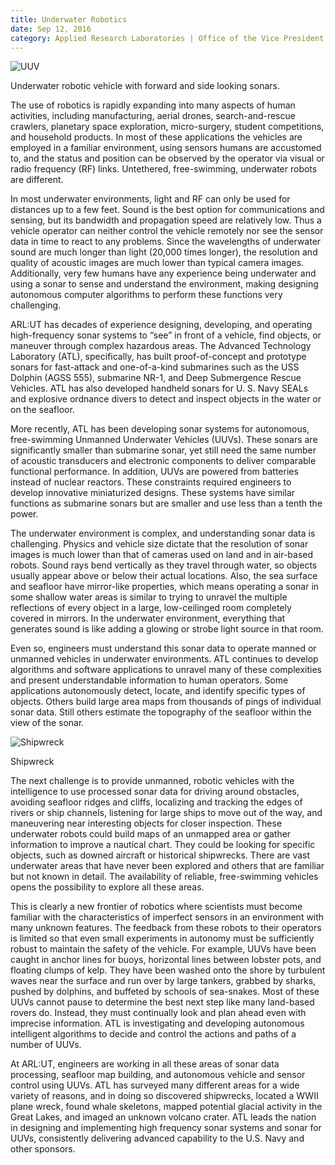 ```yaml
--- 
title: Underwater Robotics
date: Sep 12, 2016
category: Applied Research Laboratories | Office of the Vice President for Research
---
```


![UUV](http://research.utexas.edu/showcase/assets/js/fileman/Uploads/UUV-1.png)

Underwater robotic vehicle with forward and side looking sonars.

The use of robotics is rapidly expanding into many aspects of human activities, including manufacturing, aerial drones, search-and-rescue crawlers, planetary space exploration, micro-surgery, student competitions, and household products. In most of these applications the vehicles are employed in a familiar environment, using sensors humans are accustomed to, and the status and position can be observed by the operator via visual or radio frequency (RF) links. Untethered, free-swimming, underwater robots are different. 

In most underwater environments, light and RF can only be used for distances up to a few feet. Sound is the best option for communications and sensing, but its bandwidth and propagation speed are relatively low. Thus a vehicle operator can neither control the vehicle remotely nor see the sensor data in time to react to any problems. Since the wavelengths of underwater sound are much longer than light (20,000 times longer), the resolution and quality of acoustic images are much lower than typical camera images. Additionally, very few humans have any experience being underwater and using a sonar to sense and understand the environment, making designing autonomous computer algorithms to perform these functions very challenging.

ARL:UT has decades of experience designing, developing, and operating high-frequency sonar systems to “see” in front of a vehicle, find objects, or maneuver through complex hazardous areas. The Advanced Technology Laboratory (ATL), specifically, has built proof-of-concept and prototype sonars for fast-attack and one-of-a-kind submarines such as the USS Dolphin (AGSS 555), submarine NR-1, and Deep Submergence Rescue Vehicles. ATL has also developed handheld sonars for U. S. Navy SEALs and explosive ordnance divers to detect and inspect objects in the water or on the seafloor.

More recently, ATL has been developing sonar systems for autonomous, free-swimming Unmanned Underwater Vehicles (UUVs). These sonars are significantly smaller than submarine sonar, yet still need the same number of acoustic transducers and electronic components to deliver comparable functional performance. In addition, UUVs are powered from batteries instead of nuclear reactors. These constraints required engineers to develop innovative miniaturized designs. These systems have similar functions as submarine sonars but are smaller and use less than a tenth the power.

The underwater environment is complex, and understanding sonar data is challenging. Physics and vehicle size dictate that the resolution of sonar images is much lower than that of cameras used on land and in air-based robots. Sound rays bend vertically as they travel through water, so objects usually appear above or below their actual locations. Also, the sea surface and seafloor have mirror-like properties, which means operating a sonar in some shallow water areas is similar to trying to unravel the multiple reflections of every object in a large, low-ceilinged room completely covered in mirrors. In the underwater environment, everything that generates sound is like adding a glowing or strobe light source in that room.

Even so, engineers must understand this sonar data to operate manned or unmanned vehicles in underwater environments. ATL continues to develop algorithms and software applications to unravel many of these complexities and present understandable information to human operators. Some applications autonomously detect, locate, and identify specific types of objects. Others build large area maps from thousands of pings of individual sonar data. Still others estimate the topography of the seafloor within the view of the sonar.

![Shipwreck](http://research.utexas.edu/showcase/assets/js/fileman/Uploads/shipwreck-1.png)

Shipwreck

The next challenge is to provide unmanned, robotic vehicles with the intelligence to use processed sonar data for driving around obstacles, avoiding seafloor ridges and cliffs, localizing and tracking the edges of rivers or ship channels, listening for large ships to move out of the way, and maneuvering near interesting objects for closer inspection. These underwater robots could build maps of an unmapped area or gather information to improve a nautical chart. They could be looking for specific objects, such as downed aircraft or historical shipwrecks. There are vast underwater areas that have never been explored and others that are familiar but not known in detail. The availability of reliable, free-swimming vehicles opens the possibility to explore all these areas.

This is clearly a new frontier of robotics where scientists must become familiar with the characteristics of imperfect sensors in an environment with many unknown features. The feedback from these robots to their operators is limited so that even small experiments in autonomy must be sufficiently robust to maintain the safety of the vehicle. For example, UUVs have been caught in anchor lines for buoys, horizontal lines between lobster pots, and floating clumps of kelp. They have been washed onto the shore by turbulent waves near the surface and run over by large tankers, grabbed by sharks, pushed by dolphins, and buffeted by schools of sea-snakes. Most of these UUVs cannot pause to determine the best next step like many land-based rovers do. Instead, they must continually look and plan ahead even with imprecise information. ATL is investigating and developing autonomous intelligent algorithms to decide and control the actions and paths of a number of UUVs.

At ARL:UT, engineers are working in all these areas of sonar data processing, seafloor map building, and autonomous vehicle and sensor control using UUVs. ATL has surveyed many different areas for a wide variety of reasons, and in doing so discovered shipwrecks, located a WWII plane wreck, found whale skeletons, mapped potential glacial activity in the Great Lakes, and imaged an unknown volcano crater. ATL leads the nation in designing and implementing high frequency sonar systems and sonar for UUVs, consistently delivering advanced capability to the U.S. Navy and other sponsors.